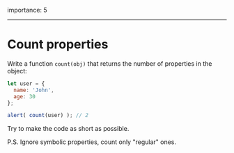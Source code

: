 importance: 5

---

# Count properties

Write a function `count(obj)` that returns the number of properties in the object:

```js
let user = {
  name: 'John',
  age: 30
};

alert( count(user) ); // 2
```

Try to make the code as short as possible.

P.S. Ignore symbolic properties, count only "regular" ones.

